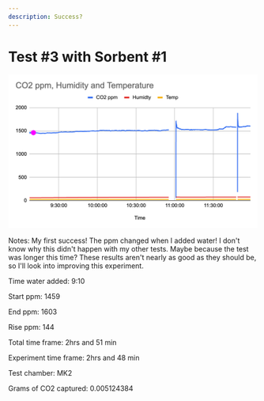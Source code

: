 ```yaml
---
description: Success?
---
```


# Test #3 with Sorbent #1

![](<../.gitbook/assets/image (5).png>)

Notes: My first success! The ppm changed when I added water! I don't know why this didn't happen with my other tests. Maybe because the test was longer this time? These results aren't nearly as good as they should be, so I'll look into improving this experiment.

Time water added: 9:10

Start ppm: 1459

End ppm: 1603

Rise ppm: 144

Total time frame: 2hrs and 51 min

Experiment time frame: 2hrs and 48 min

Test chamber: MK2

Grams of CO2 captured: 0.005124384
